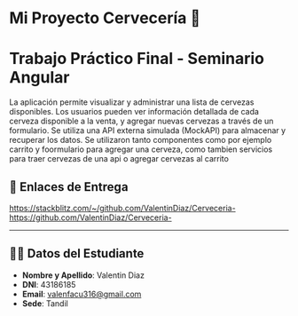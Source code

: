 # Mi Proyecto Cervecería 🍺

# Trabajo Práctico Final - Seminario Angular

La aplicación permite visualizar y administrar una lista de cervezas disponibles. Los usuarios pueden ver información detallada de cada cerveza disponible a la venta,  y agregar nuevas cervezas a través de un formulario. Se utiliza una API externa simulada (MockAPI) para almacenar y recuperar los datos.
Se utilizaron tanto componentes como por ejemplo carrito y foormulario para agregar una cerveza, como tambien servicios para traer cervezas de una api o agregar cervezas al carrito



## 🔗 Enlaces de Entrega
https://stackblitz.com/~/github.com/ValentinDiaz/Cerveceria-
https://github.com/ValentinDiaz/Cerveceria-

---

## 🧑‍🎓 Datos del Estudiante

- **Nombre y Apellido**: Valentin Diaz
- **DNI**: 43186185  
- **Email**: valenfacu316@gmail.com
- **Sede**: Tandil


